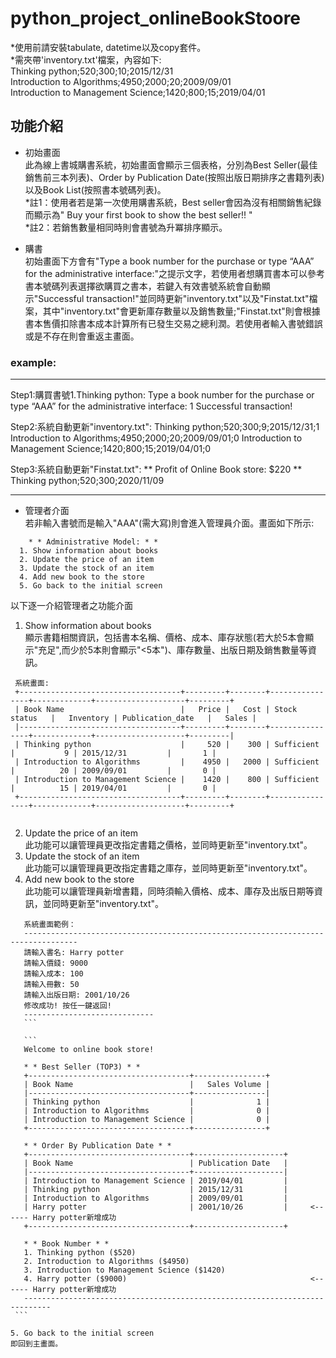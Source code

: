 # python_project_onlineBookStoore

*使用前請安裝tabulate, datetime以及copy套件。  
*需夾帶'inventory.txt'檔案，內容如下:  
Thinking python;520;300;10;2015/12/31  
Introduction to Algorithms;4950;2000;20;2009/09/01  
Introduction to Management Science;1420;800;15;2019/04/01  


## 功能介紹
 * 初始畫面  
 此為線上書城購書系統，初始畫面會顯示三個表格，分別為Best Seller(最佳銷售前三本列表)、Order by Publication Date(按照出版日期排序之書籍列表)以及Book List(按照書本號碼列表)。  
  *註1：使用者若是第一次使用購書系統，Best seller會因為沒有相關銷售紀錄而顯示為" Buy your first book to show the best seller!! "  
  *註2：若銷售數量相同時則會書號為升冪排序顯示。

 * 購書  
 初始畫面下方會有"Type a book number for the purchase or type “AAA” for the administrative interface:"之提示文字，若使用者想購買書本可以參考書本號碼列表選擇欲購買之書本，若鍵入有效書號系統會自動顯示"Successful transaction!"並同時更新"inventory.txt"以及"Finstat.txt"檔案，其中"inventory.txt"會更新庫存數量以及銷售數量;"Finstat.txt"則會根據書本售價扣除書本成本計算所有已發生交易之總利潤。若使用者輸入書號錯誤或是不存在則會重返主畫面。
 ### example:
  ------------------------------------------------------------------------------------
  Step1:購買書號1.Thinking python:
  Type a book number for the purchase or type “AAA” for the administrative interface: 1
  Successful transaction!

  Step2:系統自動更新"inventory.txt":
  Thinking python;520;300;9;2015/12/31;1
  Introduction to Algorithms;4950;2000;20;2009/09/01;0
  Introduction to Management Science;1420;800;15;2019/04/01;0

  Step3:系統自動更新"Finstat.txt":
  ** Profit of Online Book store: $220 **
  Thinking python;520;300;2020/11/09

  ------------------------------------------------------------------------------------
 * 管理者介面  
 若非輸入書號而是輸入"AAA"(需大寫)則會進入管理員介面。畫面如下所示:
 ```
     * * Administrative Model: * *
   1. Show information about books
   2. Update the price of an item
   3. Update the stock of an item
   4. Add new book to the store
   5. Go back to the initial screen
 ```
  以下逐一介紹管理者之功能介面  
  1. Show information about books  
  顯示書籍相關資訊，包括書本名稱、價格、成本、庫存狀態(若大於5本會顯示"充足",而少於5本則會顯示"<5本")、庫存數量、出版日期及銷售數量等資訊。
    
  ```
   系統畫面:
   +------------------------------------+---------+--------+----------------+-------------+--------------------+---------+
   | Book Name                          |   Price |   Cost | Stock status   |   Inventory | Publication_date   |   Sales |
   |------------------------------------+---------+--------+----------------+-------------+--------------------+---------|
   | Thinking python                    |     520 |    300 | Sufficient     |           9 | 2015/12/31         |       1 |
   | Introduction to Algorithms         |    4950 |   2000 | Sufficient     |          20 | 2009/09/01         |       0 |
   | Introduction to Management Science |    1420 |    800 | Sufficient     |          15 | 2019/04/01         |       0 |
   +------------------------------------+---------+--------+----------------+-------------+--------------------+---------+
   
   ```

   2. Update the price of an item  
   此功能可以讓管理員更改指定書籍之價格，並同時更新至"inventory.txt"。
   3. Update the stock of an item  
   此功能可以讓管理員更改指定書籍之庫存，並同時更新至"inventory.txt"。
   4. Add new book to the store  
   此功能可以讓管理員新增書籍，同時須輸入價格、成本、庫存及出版日期等資訊，並同時更新至"inventory.txt"。  
   ```
      系統畫面範例：
      ----------------------------------------------------------------------------------
      請輸入書名: Harry potter
      請輸入價錢: 9000
      請輸入成本: 100
      請輸入冊數: 50
      請輸入出版日期: 2001/10/26
      修改成功! 按任一鍵返回! 
      -----------------------------
      ```
      
      ```
      Welcome to online book store!

      * * Best Seller (TOP3) * *
      +------------------------------------+----------------+
      | Book Name                          |   Sales Volume |
      |------------------------------------+----------------|
      | Thinking python                    |              1 |
      | Introduction to Algorithms         |              0 |
      | Introduction to Management Science |              0 |
      +------------------------------------+----------------+

      * * Order By Publication Date * *
      +------------------------------------+--------------------+
      | Book Name                          | Publication Date   |
      |------------------------------------+--------------------|
      | Introduction to Management Science | 2019/04/01         |
      | Thinking python                    | 2015/12/31         |
      | Introduction to Algorithms         | 2009/09/01         |
      | Harry potter                       | 2001/10/26         |     <------ Harry potter新增成功
      +------------------------------------+--------------------+

      * * Book Number * *
      1. Thinking python ($520)
      2. Introduction to Algorithms ($4950)
      3. Introduction to Management Science ($1420)
      4. Harry potter ($9000)                                         <------ Harry potter新增成功
      ----------------------------------------------------------------------------
    ```

   5. Go back to the initial screen  
   即回到主畫面。


   

